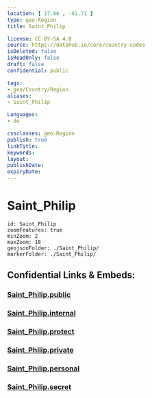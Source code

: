 ```yaml
---
location: [ 17.06 , -61.71 ] 
type: geo-Region
title: Saint_Philip

license: CC BY-SA 4.0
source: https://datahub.io/core/country-codes
isDeleted: false
isReadOnly: false
draft: false
confidential: public

tags:
- geo/Country/Region
aliases:
- Saint_Philip

Languages:
- de

cssclasses: geo-Region
publish: true
linkTitle: 
keywords: 
layout: 
publishDate: 
expiryDate: 
---
```


# Saint_Philip

```leaflet
id: Saint_Philip
zoomFeatures: true 
minZoom: 2 
maxZoom: 18
geojsonFolder: ./Saint_Philip/
markerFolder: ./Saint_Philip/
```


## Confidential Links & Embeds: 

### [Saint_Philip.public](/_public/\Earth\Continent\America~Caribbean\Antigua_and_Barbuda\CountiesSaint_Philip.public.md) 

### [Saint_Philip.internal](/_internal/\Earth\Continent\America~Caribbean\Antigua_and_Barbuda\CountiesSaint_Philip.internal.md) 

### [Saint_Philip.protect](/_protect/\Earth\Continent\America~Caribbean\Antigua_and_Barbuda\CountiesSaint_Philip.protect.md) 

### [Saint_Philip.private](/_private/\Earth\Continent\America~Caribbean\Antigua_and_Barbuda\CountiesSaint_Philip.private.md) 

### [Saint_Philip.personal](/_personal/\Earth\Continent\America~Caribbean\Antigua_and_Barbuda\CountiesSaint_Philip.personal.md) 

### [Saint_Philip.secret](/_secret/\Earth\Continent\America~Caribbean\Antigua_and_Barbuda\CountiesSaint_Philip.secret.md)

